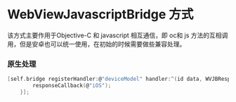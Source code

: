 # WebViewJavascriptBridge 方式

该方式主要作用于Objective-C 和 javascript 相互通信，即 oc和 js 方法的互相调用，但是安卓也可以统一使用，在初始的时候需要做些兼容处理。

### 原生处理

```c
[self.bridge registerHandler:@"deviceModel" handler:^(id data, WVJBResponseCallback responseCallback) {
        responseCallback(@"iOS");
    }];

```



